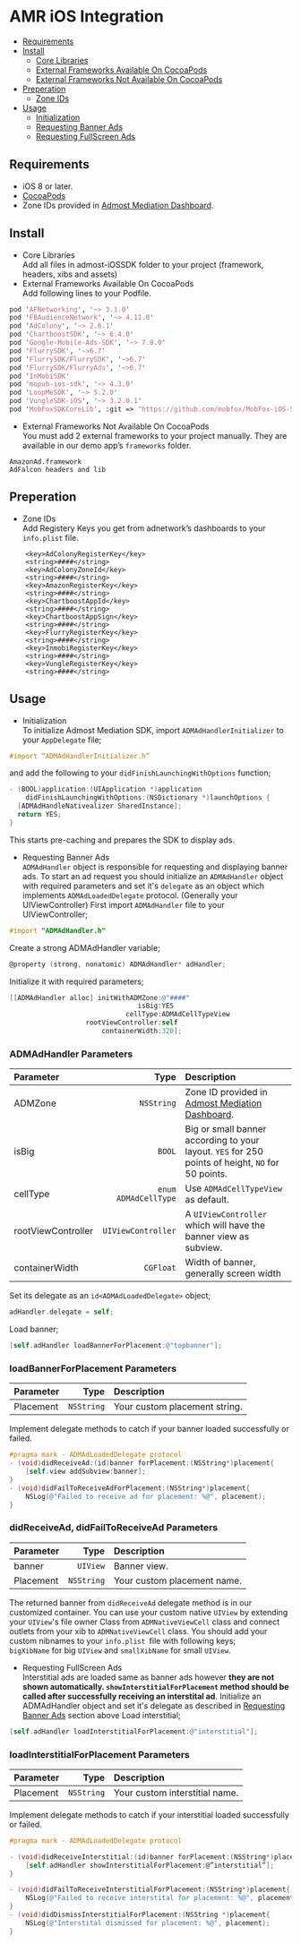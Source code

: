 
# AMR iOS Integration

* [Requirements](#requirements)
* [Install](#install)
  + [Core Libraries](#install1)
  + [External Frameworks Available On CocoaPods](#install2)
  + [External Frameworks Not Available On CocoaPods](#install3)
* [Preperation](#preperation)
  + [Zone IDs](#prep1) 
* [Usage](#usage)
  + [Initialization](#usage1)
  + [Requesting Banner Ads](#usage2)
  + [Requesting FullScreen Ads](#usage3)

## Requirements
* iOS 8 or later. 
* [CocoaPods](https://guides.cocoapods.org/using/getting-started.html)
* Zone IDs provided in [Admost Mediation Dashboard](http://dashboard.admost.com).

## Install
  + <a name="install1"></a>Core Libraries  
Add all files in admost-iOSSDK folder to your project (framework, headers, xibs and assets)
  + <a name="install2"></a>External Frameworks Available On CocoaPods  
Add following lines to your Podfile.
```perl
pod 'AFNetworking', '~> 3.1.0'
pod 'FBAudienceNetwork', '~> 4.11.0'
pod 'AdColony', '~> 2.6.1'
pod 'ChartboostSDK', '~> 6.4.0'
pod 'Google-Mobile-Ads-SDK', '~> 7.8.0'
pod 'FlurrySDK', '~>6.7'
pod 'FlurrySDK/FlurrySDK', '~>6.7'
pod 'FlurrySDK/FlurryAds', '~>6.7'
pod 'InMobiSDK'
pod 'mopub-ios-sdk', '~> 4.3.0'
pod 'LoopMeSDK', '~> 5.2.0'
pod 'VungleSDK-iOS', '~> 3.2.0.1'
pod 'MobFoxSDKCoreLib', :git => 'https://github.com/mobfox/MobFox-iOS-SDK-Core-Lib.git'
```
  + <a name="install3"></a>External Frameworks Not Available On CocoaPods  
You must add 2 external frameworks to your project manually. They are available in our demo app’s `frameworks` folder.
```
AmazonAd.framework
AdFalcon headers and lib
```
## Preperation
  + <a name="prep1"></a>Zone IDs  
Add Registery Keys you get from adnetwork’s dashboards to your `info.plist` file.
```plist
	<key>AdColonyRegisterKey</key>
	<string>####</string>
	<key>AdColonyZoneId</key>
	<string>####</string>
	<key>AmazonRegisterKey</key>
	<string>####</string>
	<key>ChartboostAppId</key>
	<string>####</string>
	<key>ChartboostAppSign</key>
	<string>####</string>
	<key>FlurryRegisterKey</key>
	<string>####</string>
	<key>InmobiRegisterKey</key>
	<string>####</string>
	<key>VungleRegisterKey</key>
	<string>####</string>
```
## Usage
  + <a name="usage1"></a>Initialization  
To initialize Admost Mediation SDK, import `ADMAdHandlerInitializer` to your `AppDelegate` file;  
```objectivec
#import “ADMAdHandlerInitializer.h”
```  
and add the following to your `didFinishLaunchingWithOptions` function;  
```objectivec
- (BOOL)application:(UIApplication *)application 
    didFinishLaunchingWithOptions:(NSDictionary *)launchOptions {
  [ADMAdHandleNativealizer SharedInstance];
  return YES;
}
```  
   This starts pre-caching and prepares the SDK to display ads.
  + <a name="usage2"></a>Requesting Banner Ads  
`ADMAdHandler` object is responsible for requesting and displaying banner ads. To start an ad request you should initialize an `ADMAdHandler` object with required parameters and set it's `delegate` as an object which implements `ADMAdLoadedDelegate` protocol. (Generally your UIViewController)
First import `ADMAdHandler` file to your UIViewController;
```objectivec
#import "ADMAdHandler.h"
```
Create a strong ADMAdHandler variable;
```objectivec
@property (strong, nonatomic) ADMAdHandler* adHandler;
```
Initialize it with required parameters;
```objectivec
[[ADMAdHandler alloc] initWithADMZone:@"####"
                                isBig:YES
                             cellType:ADMAdCellTypeView
                   rootViewController:self
                       containerWidth:320];
```
### ADMAdHandler Parameters

| Parameter     | Type          | Description  |
| :-------------|-------------:|:-----|
| ADMZone      | `NSString` | Zone ID provided in [Admost Mediation Dashboard](http://dashboard.admost.com).|
| isBig      | `BOOL`      | Big or small banner according to your layout. `YES` for 250 points of height, `NO` for 50 points.   |
| cellType | `enum ADMAdCellType`      |    Use `ADMAdCellTypeView` as default. |
| rootViewController | `UIViewController`      | A `UIViewController` which will have the banner view as subview.  |
| containerWidth | `CGFloat`       | Width of banner, generally screen width |

Set its delegate as an `id<ADMAdLoadedDelegate>` object;
```objectivec
adHandler.delegate = self;
```
Load banner;
```objectivec
[self.adHandler loadBannerForPlacement:@"topbanner"]; 
```
### loadBannerForPlacement Parameters

| Parameter     | Type          | Description  |
| :-------------|-------------:|:-----|
| Placement      | `NSString` | Your custom placement string.|

Implement delegate methods to catch if your banner loaded successfully or failed.
```objectivec
#pragma mark - ADMAdLoadedDelegate protocol
- (void)didReceiveAd:(id)banner forPlacement:(NSString*)placement{
    [self.view addSubview:banner];
}
- (void)didFailToReceiveAdForPlacement:(NSString*)placement{
    NSLog(@"Failed to receive ad for placement: %@", placement);
}
```
### didReceiveAd, didFailToReceiveAd Parameters

| Parameter     | Type          | Description  |
| :-------------|-------------:|:-----|
| banner      | `UIView` | Banner view.|
| Placement      | `NSString` | Your custom placement name.|

The returned banner from `didReceiveAd` delegate method is in our customized container. You can use your custom native `UIView` by extending your `UIView`'s file owner Class from `ADMNativeViewCell` class and connect outlets from your xib to `ADMNativeViewCell` class. You should add your custom nibnames to your `info.plist `file with following keys;  
`bigXibName` for big `UIView` and `smallXibName` for small `UIView`.

  + <a name="usage3"></a>Requesting FullScreen Ads  
Interstitial ads are loaded same as banner ads however **they are not shown automatically. `showInterstitialForPlacement` method should be called after successfully receiving an interstital ad**.
Initialize an ADMAdHandler object and set it's delegate as described in [Requesting Banner Ads](#usage2) section above
Load interstitial;
```objectivec
[self.adHandler loadInterstitialForPlacement:@"interstitial"]; 
```
### loadInterstitialForPlacement Parameters

| Parameter     | Type          | Description  |
| :-------------|-------------:|:-----|
| Placement      | `NSString` | Your custom interstitial name.|


Implement delegate methods to catch if your interstitial loaded successfully or failed.
```objectivec
#pragma mark - ADMAdLoadedDelegate protocol

- (void)didReceiveInterstitial:(id)banner forPlacement:(NSString*)placement{
    [self.adHandler showInterstitialForPlacement:@”interstitial”]; 
}

- (void)didFailToReceiveInterstitialForPlacement:(NSString*)placement{
    NSLog(@"Failed to receive interstital for placement: %@", placement);
}
- (void)didDismissInterstitialForPlacement:(NSString *)placement{
    NSLog(@"Interstital dismissed for placement: %@", placement);
}
```
